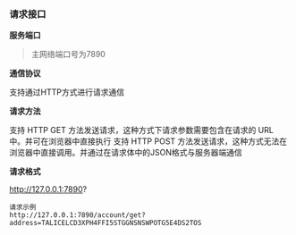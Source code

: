 ### 请求接口

**服务端口**

>主网络端口号为7890

**通信协议**

支持通过HTTP方式进行请求通信

 **请求方法**
 
 支持 HTTP GET 方法发送请求，这种方式下请求参数需要包含在请求的 URL 中。并可在浏览器中直接执行
 支持 HTTP POST 方法发送请求，这种方式无法在浏览器中直接调用。并通过在请求体中的JSON格式与服务器端通信
 
 **请求格式**
 
 http://127.0.0.1:7890<path to API request>?<parameters>
 
 ```
 请求示例
 http://127.0.0.1:7890/account/get?address=TALICELCD3XPH4FFI5STGGNSNSWPOTG5E4DS2TOS
 ```
 
